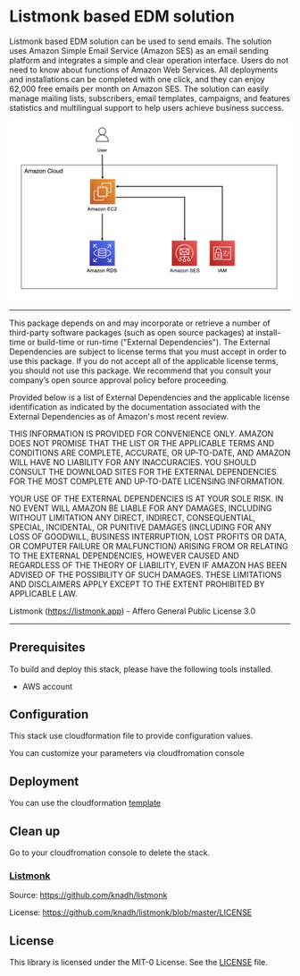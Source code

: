 # Listmonk based EDM solution

Listmonk based EDM solution can be used to send emails. The solution uses Amazon Simple Email Service (Amazon SES) as an email sending platform and integrates a simple and clear operation interface. Users do not need to know about functions of Amazon Web Services. All deployments and installations can be completed with one click, and they can enjoy 62,000 free emails per month on Amazon SES. The solution can easily manage mailing lists, subscribers, email templates, campaigns, and features statistics and multilingual support to help users achieve business success.

![Solution Architecture](resource/Architecture.png) 

***

This package depends on and may incorporate or retrieve a number of third-party
software packages (such as open source packages) at install-time or build-time
or run-time ("External Dependencies"). The External Dependencies are subject to
license terms that you must accept in order to use this package. If you do not
accept all of the applicable license terms, you should not use this package. We
recommend that you consult your company’s open source approval policy before
proceeding.

Provided below is a list of External Dependencies and the applicable license
identification as indicated by the documentation associated with the External
Dependencies as of Amazon's most recent review.

THIS INFORMATION IS PROVIDED FOR CONVENIENCE ONLY. AMAZON DOES NOT PROMISE THAT
THE LIST OR THE APPLICABLE TERMS AND CONDITIONS ARE COMPLETE, ACCURATE, OR
UP-TO-DATE, AND AMAZON WILL HAVE NO LIABILITY FOR ANY INACCURACIES. YOU SHOULD
CONSULT THE DOWNLOAD SITES FOR THE EXTERNAL DEPENDENCIES FOR THE MOST COMPLETE
AND UP-TO-DATE LICENSING INFORMATION.

YOUR USE OF THE EXTERNAL DEPENDENCIES IS AT YOUR SOLE RISK. IN NO EVENT WILL
AMAZON BE LIABLE FOR ANY DAMAGES, INCLUDING WITHOUT LIMITATION ANY DIRECT,
INDIRECT, CONSEQUENTIAL, SPECIAL, INCIDENTAL, OR PUNITIVE DAMAGES (INCLUDING
FOR ANY LOSS OF GOODWILL, BUSINESS INTERRUPTION, LOST PROFITS OR DATA, OR
COMPUTER FAILURE OR MALFUNCTION) ARISING FROM OR RELATING TO THE EXTERNAL
DEPENDENCIES, HOWEVER CAUSED AND REGARDLESS OF THE THEORY OF LIABILITY, EVEN
IF AMAZON HAS BEEN ADVISED OF THE POSSIBILITY OF SUCH DAMAGES. THESE LIMITATIONS
AND DISCLAIMERS APPLY EXCEPT TO THE EXTENT PROHIBITED BY APPLICABLE LAW.

Listmonk (https://listmonk.app) - Affero General Public License 3.0

***

## Prerequisites

To build and deploy this stack, please have the following tools installed. 

- AWS account

## Configuration

This stack use cloudformation file to provide configuration values. 

You can customize your parameters via cloudfromation console

## Deployment
You can use the cloudformation [template](https://github.com/aws-samples/listmonk-based-edm-solution/blob/main/listmonk-based-edm-solution.yaml)

## Clean up

Go to your cloudfromation console to delete the stack. 

### [Listmonk](https://github.com/knadh/listmonk)  
Source: https://github.com/knadh/listmonk

License: https://github.com/knadh/listmonk/blob/master/LICENSE

## License

This library is licensed under the MIT-0 License. See the [LICENSE](LICENSE) file.